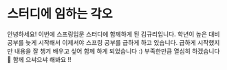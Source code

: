﻿# 스터디에 임하는 각오

안녕하세요! 이번에 스프링입문 스터디에 함께하게 된 김규리입니다. 학년이 높은 대비 공부를 늦게 시작해서 이제서야 스프링 공부를 급하게 하고 있습니다. 급하게 시작했지만 내용을 잘 챙겨 배우고 싶어 함께 하게 되었습니다 :) 부족한만큼 열심히 하겠습니다 🙂 함께 으쌰으쌰 해봐요 ‼️
